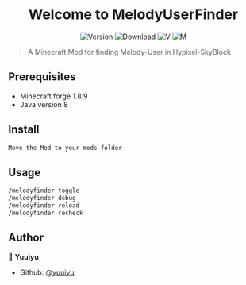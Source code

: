 <h1 align="center">Welcome to MelodyUserFinder </h1>
<p align="center">
  <img alt="Version" src="https://img.shields.io/badge/version-1.0.0-blue.svg?cacheSeconds=2592000" />
  <img alt="Download" src="https://img.shields.io/github/downloads/yuuiyu/MelodyUserFinder/total"/>
  <img alt="V" src="https://img.shields.io/badge/Java-8-green" style=""/>
  <img alt="M" src="https://img.shields.io/badge/MinecraftForge-1.8.9-yellow" style=""/>
</p>



> A Minecraft Mod for finding Melody-User in Hypixel-SkyBlock


## Prerequisites

- Minecraft forge 1.8.9
- Java version 8

## Install

```java
Move the Mod to your mods folder
```

## Usage

```sh
/melodyfinder toggle
/melodyfinder debug
/melodyfinder reload
/melodyfinder recheck
```

## Author

👤 **Yuuiyu**

* Github: [@yuuiyu](https://github.com/yuuiyu)

